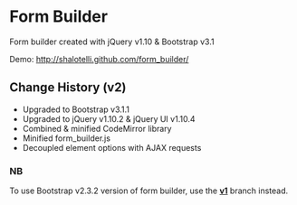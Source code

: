 Form Builder
============

Form builder created with jQuery v1.10 &amp; Bootstrap v3.1

Demo: http://shalotelli.github.com/form_builder/

## Change History (v2)
- Upgraded to Bootstrap v3.1.1
- Upgraded to jQuery v1.10.2 & jQuery UI v1.10.4
- Combined & minified CodeMirror library
- Minified form_builder.js
- Decoupled element options with AJAX requests

### NB
To use Bootstrap v2.3.2 version of form builder, use the [**v1**](https://github.com/shalotelli/form_builder/tree/v1)
branch instead.